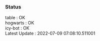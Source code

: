 ### Status


table : OK  
hogwarts : OK  
icy-bot : OK  
Latest Update : 2022-07-09 07:08:10.511001
